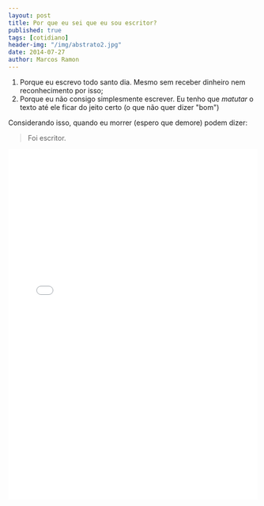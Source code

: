 ```yaml
---
layout: post
title: Por que eu sei que eu sou escritor?
published: true
tags: [cotidiano]
header-img: "/img/abstrato2.jpg"
date: 2014-07-27
author: Marcos Ramon
---
```


1. Porque eu escrevo todo santo dia. Mesmo sem receber dinheiro nem reconhecimento por isso;
2. Porque eu não consigo simplesmente escrever. Eu tenho que *matutar* o texto até ele ficar do jeito certo (o que não quer dizer "bom")
     
Considerando isso, quando eu morrer (espero que demore) podem dizer:
     
> Foi escritor.

<iframe src="//instagram.com/p/q8BBMNPnmW/embed/" width="100%" height="710" frameborder="0" scrolling="no" allowtransparency="true"></iframe>
